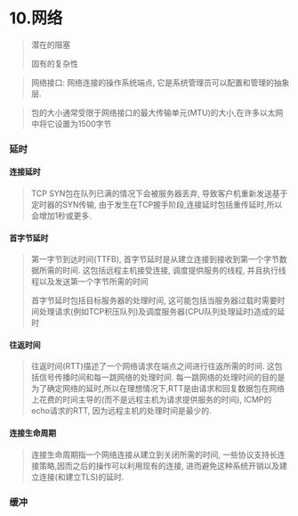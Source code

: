 # 10.网络

> 潜在的阻塞
>
> 固有的复杂性

> 网络接口: 网络连接的操作系统端点, 它是系统管理员可以配置和管理的抽象层.

> 包的大小通常受限于网络接口的最大传输单元(MTU)的大小,在许多以太网中将它设置为1500字节

### 延时

#### 连接延时

> TCP SYN包在队列已满的情况下会被服务器丢弃, 导致客户机重新发送基于定时器的SYN传输, 由于发生在TCP握手阶段,连接延时包括重传延时,所以会增加1秒或更多.

#### 首字节延时

> 第一字节到达时间(TTFB), 首字节延时是从建立连接到接收到第一个字节数据所需的时间. 这包括远程主机接受连接, 调度提供服务的线程, 并且执行线程以及发送第一个字节所需的时间
>
> 首字节延时包括目标服务器的处理时间, 这可能包括当服务器过载时需要时间处理请求(例如TCP积压队列)及调度服务器(CPU队列处理延时)造成的延时

#### 往返时间

> 往返时间(RTT)描述了一个网络请求在端点之间进行往返所需的时间. 这包括信号传播时间和每一跳网络的处理时间. 每一跳网络的处理时间的目的是为了确定网络的延时,所以在理想情况下,RTT是由请求和回复数据包在网络上花费的时间主导的(而不是远程主机为请求提供服务的时间), ICMP的echo请求的RTT, 因为远程主机的处理时间是最少的.

#### 连接生命周期

> 连接生命周期指一个网络连接从建立到关闭所需的时间, 一些协议支持长连接策略,因而之后的操作可以利用现有的连接, 进而避免这种系统开销以及建立连接(和建立TLS)的延时.

### 缓冲


